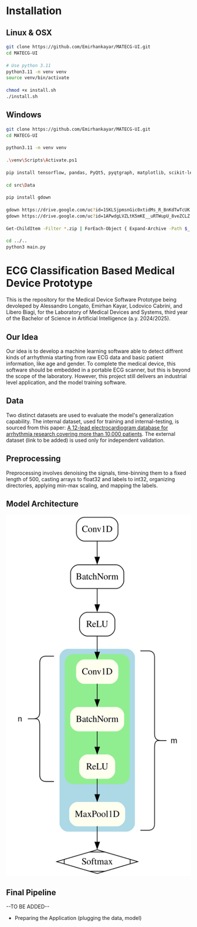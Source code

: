 # Installation
## Linux & OSX
```sh
git clone https://github.com/Emirhankayar/MATECG-UI.git
cd MATECG-UI

# Use python 3.11
python3.11 -m venv venv
source venv/bin/activate

chmod +x install.sh
./install.sh
```
## Windows
```sh
git clone https://github.com/Emirhankayar/MATECG-UI.git
cd MATECG-UI

python3.11 -m venv venv

.\venv\Scripts\Activate.ps1

pip install tensorflow, pandas, PyQt5, pyqtgraph, matplotlib, scikit-learn

cd src\Data

pip install gdown

gdown https://drive.google.com/uc?id=1SKLSjpmsnGic0xtidMs_R_BnKdTwTcUK
gdown https://drive.google.com/uc?id=1APwdgLVZLtK5mKE__uRTWupU_8veZCLZ

Get-ChildItem -Filter *.zip | ForEach-Object { Expand-Archive -Path $_.FullName -DestinationPath "." }

cd ../..
python3 main.py

```
# ECG Classification Based Medical Device Prototype
This is the repository for the Medical Device Software Prototype being devoleped by Alessandro Longato, Emirhan Kayar, Lodovico Cabrini, and Libero Biagi, for the Laboratory of Medical Devices and Systems, third year of the Bachelor of Science in Artificial Intelligence (a.y. 2024/2025).

## Our Idea
Our idea is to develop a machine learning software able to detect diffrent kinds of arrhythmia starting from raw ECG data and basic patient information, like age and gender. To complete the medical device, this software should be embedded in a portable ECG scanner, but this is beyond the scope of the laboratory. However, this project still delivers an industrial level application, and the model training software.

## Data
Two distinct datasets are used to evaluate the model's generalization capability. The internal dataset, used for training and internal-testing, is sourced from this paper: [A 12-lead electrocardiogram database for arrhythmia research covering more than 10,000 patients](https://www.nature.com/articles/s41597-020-0386-x). The external dataset (link to be added) is used only for independent validation.

## Preprocessing
Preprocessing involves denoising the signals, time-binning them to a fixed length of 500, casting arrays to float32 and labels to int32, organizing directories, applying min-max scaling, and mapping the labels.

## Model Architecture  
<p align="center">
  <img src="src/Models/architecture.svg" alt="Model Architecture" width="600"/>
</p>

## Final Pipeline
--TO BE ADDED--
- Preparing the Application (plugging the data, model)


